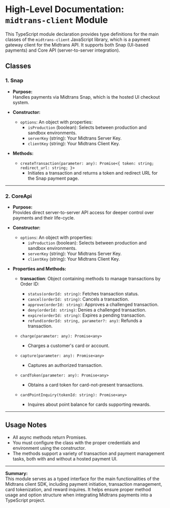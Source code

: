 # High-Level Documentation: `midtrans-client` Module

This TypeScript module declaration provides type definitions for the main classes of the `midtrans-client` JavaScript library, which is a payment gateway client for the Midtrans API. It supports both Snap (UI-based payments) and Core API (server-to-server integration).

## Classes

### 1. Snap

- **Purpose:**  
  Handles payments via Midtrans Snap, which is the hosted UI checkout system.

- **Constructor:**
  - `options`: An object with properties:
    - `isProduction` (boolean): Selects between production and sandbox environments.
    - `serverKey` (string): Your Midtrans Server Key.
    - `clientKey` (string): Your Midtrans Client Key.

- **Methods:**
  - `createTransaction(parameter: any): Promise<{ token: string; redirect_url: string; }>`
    - Initiates a transaction and returns a token and redirect URL for the Snap payment page.

---

### 2. CoreApi

- **Purpose:**  
  Provides direct server-to-server API access for deeper control over payments and their life-cycle.

- **Constructor:**
  - `options`: An object with properties:
    - `isProduction` (boolean): Selects between production and sandbox environments.
    - `serverKey` (string): Your Midtrans Server Key.
    - `clientKey` (string): Your Midtrans Client Key.

- **Properties and Methods:**
  - **transaction**: Object containing methods to manage transactions by Order ID:
    - `status(orderId: string)`: Fetches transaction status.
    - `cancel(orderId: string)`: Cancels a transaction.
    - `approve(orderId: string)`: Approves a challenged transaction.
    - `deny(orderId: string)`: Denies a challenged transaction.
    - `expire(orderId: string)`: Expires a pending transaction.
    - `refund(orderId: string, parameter?: any)`: Refunds a transaction.

  - `charge(parameter: any): Promise<any>`
    - Charges a customer's card or account.

  - `capture(parameter: any): Promise<any>`
    - Captures an authorized transaction.

  - `cardToken(parameter: any): Promise<any>`
    - Obtains a card token for card-not-present transactions.

  - `cardPointInquiry(tokenId: string): Promise<any>`
    - Inquires about point balance for cards supporting rewards.

---

## Usage Notes

- All async methods return Promises.
- You must configure the class with the proper credentials and environment using the constructor.
- The methods support a variety of transaction and payment management tasks, both with and without a hosted payment UI.

---

**Summary:**  
This module serves as a typed interface for the main functionalities of the Midtrans client SDK, including payment initiation, transaction management, card tokenization, and reward inquires. It helps ensure proper method usage and option structure when integrating Midtrans payments into a TypeScript project.
